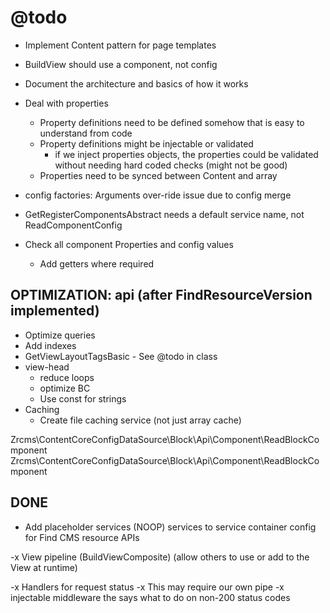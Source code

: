 @todo
=====

- Implement Content pattern for page templates
    
- BuildView should use a component, not config
    
- Document the architecture and basics of how it works
    
- Deal with properties
    - Property definitions need to be defined somehow that is easy to understand from code
    - Property definitions might be injectable or validated
        - if we inject properties objects, the properties could be validated without needing hard coded checks (might not be good)
    - Properties need to be synced between Content and array

- config factories: Arguments over-ride issue due to config merge

- GetRegisterComponentsAbstract needs a default service name, not ReadComponentConfig

- Check all component Properties and config values
    - Add getters where required
    
## OPTIMIZATION: api (after FindResourceVersion implemented) ##

- Optimize queries
- Add indexes
- GetViewLayoutTagsBasic - See @todo in class
- view-head
    - reduce loops
    - optimize BC
    - Use const for strings
- Caching
    - Create file caching service (not just array cache)


Zrcms\ContentCoreConfigDataSource\Block\Api\Component\ReadBlockComponent Zrcms\ContentCoreConfigDataSource\Block\Api\Component\ReadBlockComponent

## DONE ##

- Add placeholder services (NOOP) services to service container config for Find CMS resource APIs
    
-x View pipeline (BuildViewComposite) (allow others to use or add to the View at runtime)

-x Handlers for request status
    -x This may require our own pipe
    -x injectable middleware the says what to do on non-200 status codes
